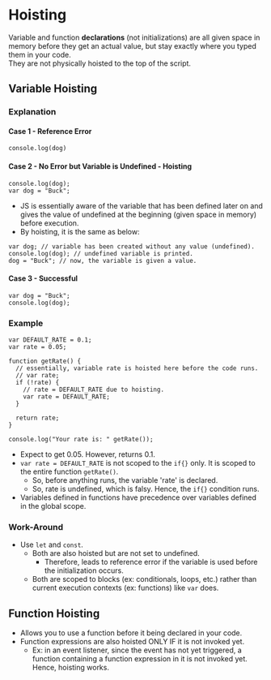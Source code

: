 # Hoisting

Variable and function **declarations** (not initializations) are all given space in memory before they get an actual value, but stay exactly where you typed them in your code.  
They are not physically hoisted to the top of the script.


## Variable Hoisting

### Explanation

#### Case 1 - Reference Error
```
console.log(dog)
```

#### Case 2 - No Error but Variable is Undefined - Hoisting
```
console.log(dog);
var dog = "Buck";
```
- JS is essentially aware of the variable that has been defined later on and gives the value of undefined at the beginning (given space in memory) before execution.
- By hoisting, it is the same as below:
```
var dog; // variable has been created without any value (undefined).
console.log(dog); // undefined variable is printed.
dog = "Buck"; // now, the variable is given a value.
```

#### Case 3 - Successful
```
var dog = "Buck";
console.log(dog);
```

### Example
```
var DEFAULT_RATE = 0.1;
var rate = 0.05;

function getRate() {
  // essentially, variable rate is hoisted here before the code runs.
  // var rate;
  if (!rate) {
    // rate = DEFAULT_RATE due to hoisting.
    var rate = DEFAULT_RATE;
  }
  
  return rate;
}

console.log("Your rate is: " getRate());
```
- Expect to get 0.05. However, returns 0.1.
- `var rate = DEFAULT_RATE` is not scoped to the `if{}` only. It is scoped to the entire function `getRate()`.
  - So, before anything runs, the variable 'rate' is declared.
  - So, rate is undefined, which is falsy. Hence, the `if{}` condition runs.
- Variables defined in functions have precedence over variables defined in the global scope.

### Work-Around
- Use `let` and `const`.
  - Both are also hoisted but are not set to undefined.
    - Therefore, leads to reference error if the variable is used before the initialization occurs.
  - Both are scoped to blocks (ex: conditionals, loops, etc.) rather than current execution contexts (ex: functions) like `var` does.

## Function Hoisting
- Allows you to use a function before it being declared in your code.  
- Function expressions are also hoisted ONLY IF it is not invoked yet.
  - Ex: in an event listener, since the event has not yet triggered, a function containing a function expression in it is not invoked yet. Hence, hoisting works.

